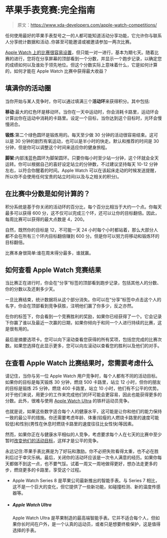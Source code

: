# 苹果手表竞赛:完全指南

> 原文：<https://www.xda-developers.com/apple-watch-competitions/>

任何使用最好的苹果手表型号之一的人都可能知道活动分享功能，它允许你与联系人分享统计数据和活动..你甚至可能邀请或被邀请参加一两次比赛。

[Apple Watch 上的比赛很容易设置](https://www.xda-developers.com/how-set-up-competitions-apple-watch/)，但只能一对一进行，基本为期七天。随着比赛的进行，您将在分享屏幕的顶部看到一个分数，并显示一个跑步记录，以确定您的成绩如何以及谁处于领先地位。但这个分数实际上意味着什么，它是如何计算的，如何才能在 Apple Watch 比赛中获得最大收益？

## 填满你的活动圈

当你开始与某人竞争时，你可以通过填满三个**活动环**来获得积分。其中包括:

**移动**:最大的红色环是移动环。当你在一天中运动时，你会消耗卡路里，运动环会计算出你在运动中消耗的卡路里。设定一个目标，当你达到这个目标时，光环会慢慢闭合。

**锻炼**:第二个绿色圆环是锻炼用的。每天至少做 30 分钟的活动很容易结束。这可以是 30 分钟的剧烈有氧运动，也可以是半小时的快走。默认和推荐的时间是 30 分钟，但是你可以调整这个时间来适应你的健身旅程。

**脚架**:内部浅蓝色圆环为脚架圆环。只要你每小时至少站一分钟，这个环就会全天运转。你可以根据自己的喜好设定站立的分钟数，不过建议坚持每天 10-12 分钟左右，以符合你醒着的时间。Apple Watch 可以在该起床走动的时候发送提醒，所以你不会使用任何宝贵的站立时间(以及与之相关的积分)。

## 在比赛中分数是如何计算的？

积分系统是基于你关闭的活动环的百分比，每个百分比相当于大约一个点。你每天最多可以获得 600 分，这不仅可以完成三个环，还可以让你的目标翻倍。因此，每周比赛可以获得的最大点数是 4，200。

自然，既然你的目标是 12，不可能一天 24 小时每个小时都站着，那么大部分人都不会在所有三个环内目标翻倍赚到 600 分。但是你可以努力将移动和锻炼环的目标翻倍。

比赛本身很简单:谁在周末得分最多，谁就赢。

## 如何查看 Apple Watch 竞赛结果

当比赛正在进行时，你会在“分享”标签的顶部看到跑步记录，包括其他人的分数、你的分数以及还剩多少天。

一旦比赛结束，统计数据将从这个部分消失。你可以在“分享”标签中点击这个人的名字，你会在顶部看到竞争获胜，注明他们赢了你多少，反之亦然。

在你的标签下，你会看到一个竞赛胜利的奖励，如果你已经获得了一个。它会记录下你赢了谁以及最近一次赢的日期，如果你倾向于和同一个人进行持续的比赛，这是很有用的。

最后是摘要选项卡。您可以向下滚动查看您获得的所有奖项，包括您完成的比赛次数。如果您选择在此显示更多，您可以向左滚动以查看您的胜利以及他们的对手。

## 在查看 Apple Watch 比赛结果时，您需要考虑什么

请记住，当你与另一位 Apple Watch 用户竞争时，每个人都有不同的活动目标。如果你的目标是每天锻炼 30 分钟，燃烧 500 卡路里，站立 12 小时，但你的朋友的目标是锻炼 25 分钟，燃烧 400 卡路里，站立 10 小时，他们有不公平的优势。对于他们来说，用更少的工作来完成他们的环可能会更容易，因此也能获得更多的分数。此外，很难与使用 [Apple Watch Ultra](https://www.xda-developers.com/apple-watch-ultra-review/) 的铁杆运动员竞争。

也就是说，如果这些数字适合每个人的健康水平，这可能是让你和他们的能力保持一致的最公平的措施。你还需要考虑年龄、体重(较瘦的人燃烧卡路里的速度可能较低)和性别(男性在休息时燃烧卡路里的速度往往比女性快)等因素。

然而，如果你正在与健康水平相似的人竞争，考虑要求每个人在七天的比赛中至少暂时[改变他们的活动目标](https://www.xda-developers.com/how-change-activity-ring-goals-apple-watch/)，这样才是公平的竞争。

永远记住:苹果手表比赛是为了好玩和激励。你不必把失败看得太重，也不必在胜利后过于幸灾乐祸。最后，关闭你的活动环应该是一次令人满意的经历。如果你每天都做不到这一点，也不要气馁。试着一周又一周地做得更好，想办法走更多的步，燃烧更多的卡路里，享受这个过程。

*   Apple Watch Series 8 是苹果公司最新推出的智能手表。与 Series 7 相比，这不是一个巨大的变化，但它提供了一些新功能，如碰撞检测、新的温度传感器等。

*   ##### Apple Watch Ultra

    Apple Watch Ultra 是苹果制造的最高端智能手表。它并不适合每个人，但如果你长时间在户外，是一个认真的运动员，或者只是想要终极保护，这是值得选择的手表。